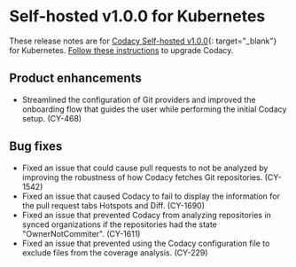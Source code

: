 # Self-hosted v1.0.0 for Kubernetes

These release notes are for [Codacy Self-hosted v1.0.0](https://github.com/codacy/chart/releases/tag/1.0.0){: target="_blank"} for Kubernetes. [Follow these instructions](/chart/maintenance/upgrade/) to upgrade Codacy.

## Product enhancements

-   Streamlined the configuration of Git providers and improved the onboarding flow that guides the user while performing the initial Codacy setup. (CY-468)

## Bug fixes

-   Fixed an issue that could cause pull requests to not be analyzed by improving the robustness of how Codacy fetches Git repositories. (CY-1542)
-   Fixed an issue that caused Codacy to fail to display the information for the pull request tabs Hotspots and Diff. (CY-1690)
-   Fixed an issue that prevented Codacy from analyzing repositories in synced organizations if the repositories had the state "OwnerNotCommiter". (CY-1611)
-   Fixed an issue that prevented using the Codacy configuration file to exclude files from the coverage analysis. (CY-229)
